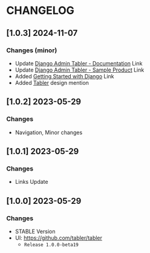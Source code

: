 # CHANGELOG

## [1.0.3] 2024-11-07
### Changes (minor)

- Update [Django Admin Tabler - Documentation](https://app-generator.dev/docs/products/django-libs/theme-tabler.html) Link
- Update [Django Admin Tabler - Sample Product](https://app-generator.dev/product/tabler/django/) Link
- Added [Getting Started with Django](https://app-generator.dev/docs/technologies/django/index.html) Link
- Added [Tabler](https://app-generator.dev/docs/templates/bootstrap/tabler.html) design mention

## [1.0.2] 2023-05-29
### Changes

- Navigation, Minor changes

## [1.0.1] 2023-05-29
### Changes

- Links Update

## [1.0.0] 2023-05-29
### Changes

- STABLE Version
- UI: https://github.com/tabler/tabler
  - `Release 1.0.0-beta19`

